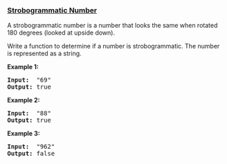 ### [Strobogrammatic Number](https://leetcode.com/problems/strobogrammatic-number)

<p>A strobogrammatic number is a number that looks the same when rotated 180 degrees (looked at upside down).</p>

<p>Write a function to determine if a number is strobogrammatic. The number is represented as a string.</p>

<p><b>Example 1:</b></p>

<pre>
<b>Input:</b>  &quot;69&quot;
<b>Output:</b> true
</pre>

<p><b>Example 2:</b></p>

<pre>
<b>Input:</b>  &quot;88&quot;
<b>Output:</b> true</pre>

<p><b>Example 3:</b></p>

<pre>
<b>Input:</b>  &quot;962&quot;
<b>Output:</b> false</pre>
